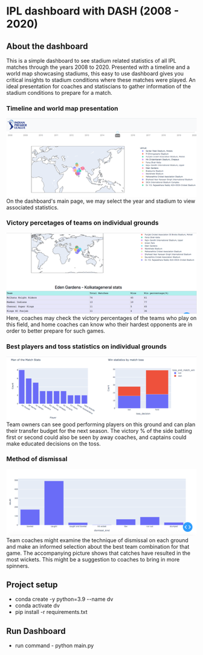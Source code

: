 # IPL dashboard with DASH (2008 - 2020)

## About the dashboard

This is a simple dashboard to see stadium related statistics of all IPL matches through the years 2008 to 2020. Presented with a timeline and a world map showcasing stadiums, this easy to use dashboard gives you critical insights to stadium conditions where these matches were played. An ideal presentation for coaches and statiscians to gather information of the stadium conditions to prepare for a match.

### Timeline and world map presentation
![alt text](./assets/Page-1.png)
On the dashboard's main page, we may select the year and stadium to view associated statistics.


### Victory percetages of teams on individual grounds
![alt text](./assets/Page-2.png)
Here, coaches may check the victory percentages of the teams who play on this field, and home coaches can know who their hardest opponents are in order to better prepare for such games.

### Best players and toss statistics on individual grounds
![alt text](./assets/Page-3.png)
Team owners can see good performing players on this ground and can plan their transfer budget for the next season. The victory % of the side batting first or second could also be seen by away coaches, and captains could make educated decisions on the toss.

### Method of dismissal
![alt text](./assets/Page-4.png)
Team coaches might examine the technique of dismissal on each ground and make an informed selection about the best team combination for that game. The accompanying picture shows that catches have resulted in the most wickets. This might be a suggestion to coaches to bring in more spinners.


## Project setup
  - conda create -y python=3.9 --name dv
  - conda activate dv
  - pip install -r requirements.txt

## Run Dashboard
  - run command - python main.py

